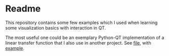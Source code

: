 # Readme

This repository contains some few examples which I used when learning some visualization basics with interaction in QT.

The most useful one could be an exemplary Python-QT implementation of a linear transfer function that I also use in another project.
See [file](src/qtpex/qt_widgets/transferfunction_widget.py), with [example](./src/qtpex/qt_examples/qt_transferfunction_example/main.py).

